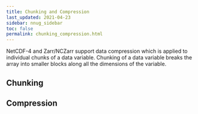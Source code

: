 ```yaml
---
title: Chunking and Compression
last_updated: 2021-04-23
sidebar: nnug_sidebar
toc: false
permalink: chunking_compression.html
---
```


NetCDF-4 and Zarr/NCZarr support data compression which is applied to individual chunks of a data variable.
Chunking of a data variable breaks the array into smaller blocks along all the dimensions of the variable.

##  Chunking

## Compression
